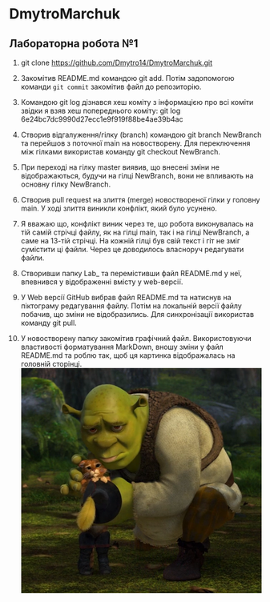 # DmytroMarchuk

## Лабораторна робота №1

1. git clone https://github.com/Dmytro14/DmytroMarchuk.git

2. Закомітив README.md командою git add. Потім задопомогою команди `git commit` закомітив файл до репозиторію.

3. Командою git log дізнався хеш коміту з інформацією про всі коміти звідки я взяв хеш попереднього коміту: git log 6e24bc7dc9990d27ecc1e9f919f88be4ae39b4ac

4.  Створив відгалуження/гілку (branch) командою git branch NewBranch та перейшов з поточної main на новостворену. Для переключення між гілками використав команду git checkout NewBranch.

5. При переході на гілку master виявив, що внесені зміни не відображаються, будучи на гілці NewBranch, вони не впливають на основну гілку NewBranch.

6. Створив pull request на злиття (merge) новоствореної гілки у головну main. У ході злиття виникли конфлікт, який було усунено.

7. Я вважаю що, конфлікт виник через те, що робота виконувалась на тій самій стрічці файлу, як на гілці main, так і на гілці NewBranch, а саме на 13-тій стрічці. На кожній гілці був свій текст і гіт не зміг сумістити ці файли. Через це доводилось власноруч редагувати файли.

8. Створивши папку Lab_ та перемістивши файл README.md у неї, впевнився у відображенні вмісту у web-версії.

9. У Web версії GitHub вибрав файл README.md та натиснув на піктограму редагування файлу. Потім на локальній версії файлу побачив, що зміни не відобразились. Для синхронізації використав команду git pull.

10. У новостворену папку закомітив графічний файл. Використовуючи властивості форматування MarkDown, вношу зміни у файл README.md та роблю так, щоб ця картинка відображалась на головній сторінці.
![Logo](https://github.com/Dmytro14/DmytroMarchuk/blob/main/Lab_1/Screenshot_1.png "Shrek")